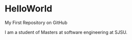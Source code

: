 HelloWorld
==========

My First Repository on GitHub

I am a student of Masters at software engineering at SJSU.
